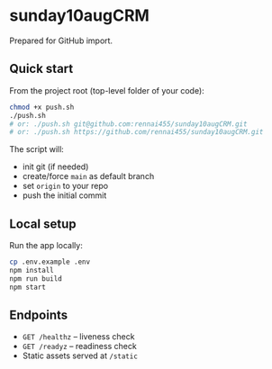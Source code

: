 # sunday10augCRM

Prepared for GitHub import.

## Quick start

From the project root (top-level folder of your code):

```bash
chmod +x push.sh
./push.sh
# or: ./push.sh git@github.com:rennai455/sunday10augCRM.git
# or: ./push.sh https://github.com/rennai455/sunday10augCRM.git
```

The script will:
- init git (if needed)
- create/force `main` as default branch
- set `origin` to your repo
- push the initial commit

## Local setup

Run the app locally:

```bash
cp .env.example .env
npm install
npm run build
npm start
```

## Endpoints

- `GET /healthz` – liveness check
- `GET /readyz` – readiness check
- Static assets served at `/static`
